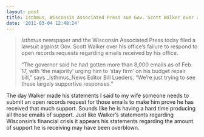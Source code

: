```yaml
---
layout: post
title: Isthmus, Wisconsin Associated Press sue Gov. Scott Walker over access to emails
date: '2011-03-04 12:48:24'
---
```


> _Isthmus_&nbsp;newspaper and the Wisconsin Associated Press today filed a lawsuit against Gov. Scott Walker over his office’s failure to respond to open records requests regarding emails received by his office.
> 
> “The governor said he had gotten more than 8,000 emails as of Feb. 17, with ‘the majority’ urging him to ‘stay firm’ on his budget repair bill,” says&nbsp;_Isthmus_News Editor Bill Lueders. “We’re just trying to see these largely supportive responses.”

The day Walker made his statements I said to my wife someone needs to submit an open records request for those emails to make him prove he has received that much support. Sounds like he is having a hard time producing all those emails of support. Just like Walker’s statements regarding Wisconsin’s financial crisis it appears his statements regarding the amount of support he is receiving may have been overblown.

<!--kg-card-end: markdown-->